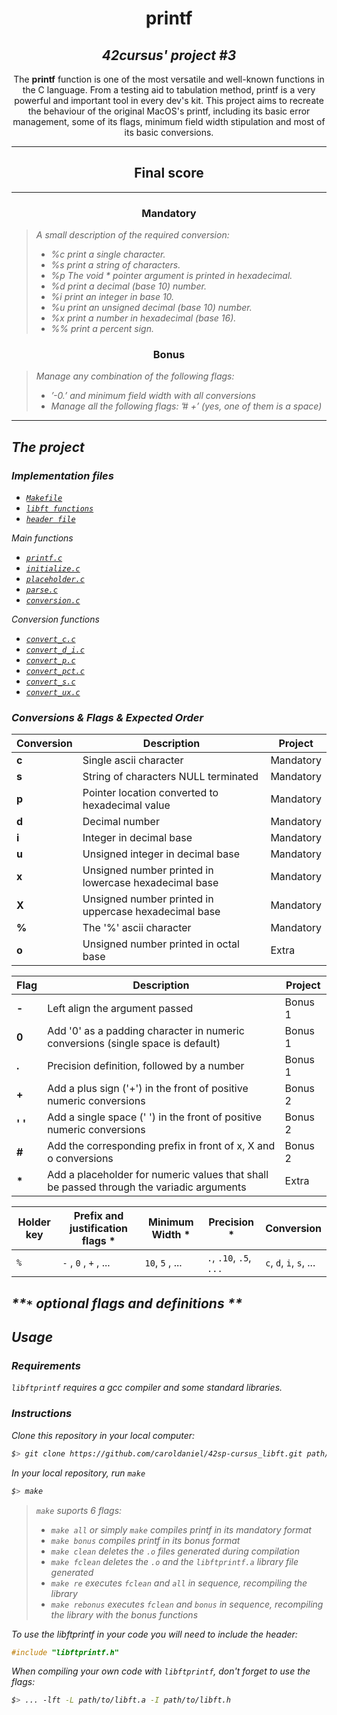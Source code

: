 <h1 align=center>
	<b>printf</b>
</h1>

<h2 align=center>
	 <i>42cursus' project #3</i>
</h2>

<p align=center>
	The <b>printf</b> function is one of the most versatile and well-known functions in the C language. From a testing aid to tabulation method, printf is a very powerful and important tool in every dev's kit. This project aims to recreate the behaviour of the original MacOS's printf, including its basic error management, some of its flags, minimum field width stipulation and most of its basic conversions.

---
<div align=center>
<h2>
	Final score
</h2>
</div>

---

<h3 align=center>
Mandatory
</h3>

> <i>A small description of the required conversion:
> - %c print a single character.
> - %s print a string of characters.
> - %p The void * pointer argument is printed in hexadecimal.
> - %d print a decimal (base 10) number.
> - %i print an integer in base 10.
> - %u print an unsigned decimal (base 10) number.
> - %x print a number in hexadecimal (base 16).
> - %% print a percent sign.</i>

<h3 align=center>
Bonus
</h3>

> <i>Manage any combination of the following flags: 
> - ’-0.’ and minimum field width with all conversions
> - Manage all the following flags: ’# +’ (yes, one of them is a space)<i>

---

<h2>
The project
</h2>

### Implementation files

- [`Makefile`](Makefile)
- [`libft functions`](libft/)
- [`header file`](include/libftprintf.h)

Main functions

- [`printf.c`](srcs/printf.c)
- [`initialize.c`](srcs/initialize.c)
- [`placeholder.c`](srcs/placeholder.c)
- [`parse.c`](srcs/parse.c)
- [`conversion.c`](srcs/printf.c)

Conversion functions

- [`convert_c.c`](srcs/convert_c.c)
- [`convert_d_i.c`](srcs/convert_d_i.c)
- [`convert_p.c`](srcs/convert_p.c)
- [`convert_pct.c`](srcs/convert_pct.c)
- [`convert_s.c`](srcs/convert_s.c)
- [`convert_ux.c`](srcs/convert_s.c)

### Conversions & Flags & Expected Order

| Conversion  | Description														 			| Project 		|
|-------|-----------------------------------------------------------------------------------|---------------|
| **c** | Single ascii character         													|Mandatory		|
| **s** | String of characters NULL terminated												|Mandatory		|
| **p** | Pointer location converted to hexadecimal value									|Mandatory		|
| **d** | Decimal number 																	|Mandatory		|
| **i** | Integer in decimal base                 											|Mandatory		|
| **u** | Unsigned integer in decimal base                									|Mandatory		|
| **x** | Unsigned number printed in lowercase hexadecimal base                				|Mandatory		|
| **X** | Unsigned number printed in uppercase hexadecimal base                				|Mandatory		|
| **%** | The '%' ascii character                 											|Mandatory		|
| **o** | Unsigned number printed in octal base                 							|Extra			|

| Flag  | Description														 				| Project 		|
|-------|-----------------------------------------------------------------------------------|---------------|
| **-** | Left align the argument passed	         										|Bonus 1		|
| **0** | Add '0' as a padding character in numeric conversions (single space is default)	|Bonus 1		|
| **.** | Precision definition, followed by a number 										|Bonus 1		|
| **+** | Add a plus sign ('+') in the front of positive numeric conversions 				|Bonus 2		|
| **' '** | Add a single space (' ') in the front of positive numeric conversions 			|Bonus 2		|
| **#** | Add the corresponding prefix in front of x, X and o conversions                 	|Bonus 2		|
| **\*** | Add a placeholder for numeric values that shall be passed through the variadic arguments  |Extra			|


| Holder key  | Prefix and justification flags *| Minimum Width *| Precision *	| Conversion 	|
|-------------|---------------------------------|---------------|---------------|---------------|
|`%`		  | `-` , `0` , `+` ,  ...			| `10`, `5` , ... | `.`, `.10`, `.5`, `...` | `c`, `d`, `i`, `s`, ... |  

**`*` optional flags and definitions **
---
<h2>
Usage
</h2>

### Requirements
`libftprintf` requires a *gcc* compiler and some standard libraries.

### Instructions

Clone this repository in your local computer:

```sh
$> git clone https://github.com/caroldaniel/42sp-cursus_libft.git path/to/libftprintf
```

In your local repository, run `make`

```sh
$> make 
```

> `make` suports 6 flags: 
> - `make all` or simply `make` compiles printf in its mandatory format
> - `make bonus` compiles printf in its bonus format
> - `make clean` deletes the `.o` files generated during compilation
> - `make fclean` deletes the `.o` and the `libftprintf.a` library file generated
> - `make re` executes `fclean` and `all` in sequence, recompiling the library
> - `make rebonus` executes `fclean` and `bonus` in sequence, recompiling the library with the bonus functions

To use the libftprintf in your code you will need to include the header:
```c
#include "libftprintf.h" 
```

When compiling your own code with `libftprintf`, don't forget to use the flags:
```sh
$> ... -lft -L path/to/libft.a -I path/to/libft.h 
```
